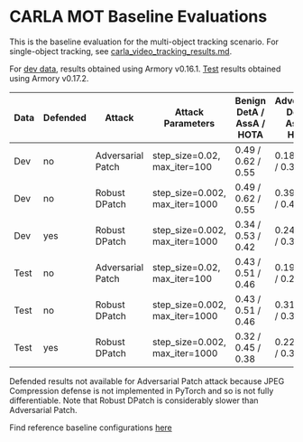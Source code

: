 # CARLA MOT Baseline Evaluations

This is the baseline evaluation for the multi-object tracking scenario.  For single-object tracking, see [carla_video_tracking_results.md](../baseline_results/carla_video_tracking_results.md).

For [dev data](https://github.com/twosixlabs/armory/blob/master/armory/data/adversarial/carla_mot_dev.py), results obtained using Armory v0.16.1.
[Test](https://github.com/twosixlabs/armory/blob/master/armory/data/adversarial/carla_mot_test.py) results obtained using Armory v0.17.2.


| Data | Defended | Attack            | Attack Parameters              | Benign DetA / AssA / HOTA | Adversarial DetA / AssA / HOTA | Test Size |
|------|----------|-------------------|--------------------------------|---------------------------|--------------------------------|-----------|
| Dev  | no       | Adversarial Patch | step_size=0.02, max_iter=100   | 0.49 / 0.62 / 0.55        |  0.18 / 0.57 / 0.32            | 20        |
| Dev  | no       | Robust DPatch     | step_size=0.002, max_iter=1000 | 0.49 / 0.62 / 0.55        |  0.39 / 0.59 / 0.48            | 20        |
| Dev  | yes      | Robust DPatch     | step_size=0.002, max_iter=1000 | 0.34 / 0.53 / 0.42        |  0.24 / 0.51 / 0.34            | 20        |
| Test  | no       | Adversarial Patch | step_size=0.02, max_iter=100   | 0.43 / 0.51 / 0.46        | 0.19 / 0.45 / 0.29             | 10        |
| Test  | no       | Robust DPatch     | step_size=0.002, max_iter=1000 | 0.43 / 0.51 / 0.46        | 0.31 / 0.46 / 0.37             | 10        |
| Test  | yes      | Robust DPatch     | step_size=0.002, max_iter=1000 | 0.32 / 0.45 / 0.38        | 0.22 / 0.41 / 0.30             | 10        |

Defended results not available for Adversarial Patch attack because JPEG Compression defense is not implemented in PyTorch and so is not fully differentiable.
Note that Robust DPatch is considerably slower than Adversarial Patch.

Find reference baseline configurations [here](https://github.com/twosixlabs/armory/tree/master/scenario_configs/eval7/carla_mot)